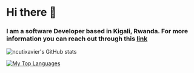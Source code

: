 
<!-- ![Frame 5](https://user-images.githubusercontent.com/51375428/116003129-0ab6e780-a5fd-11eb-859d-962e2919c3e2.png) -->
# Hi there 👋
### I am a software Developer based in Kigali, Rwanda. For more information you can reach out through this [link](https://ncutixavier.netlify.app/)

![ncutixavier's GitHub stats](https://github-readme-stats.vercel.app/api?username=ncutixavier&show_icons=true)

[![My Top Languages](https://github-readme-stats.vercel.app/api/top-langs/?username=ncutixavier&hide=python&langs_count=20)](https://github.com/ncutixavier/ncutixavier)

<!--
**ncutixavier/ncutixavier** is a ✨ _special_ ✨ repository because its `README.md` (this file) appears on your GitHub profile.
Here are some ideas to get you started:

- 🔭 I’m currently working on ...
- 🌱 I’m currently learning ...
- 👯 I’m looking to collaborate on ...
- 🤔 I’m looking for help with ...
- 💬 Ask me about ...
- 📫 How to reach me: ...
- 😄 Pronouns: ...
- ⚡ Fun fact: ...
-->
